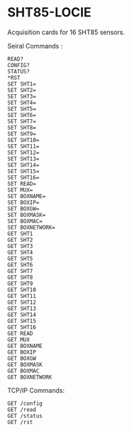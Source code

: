 # SHT85-LOCIE
 
Acquisition cards for 16 SHT85 sensors.

Seiral Commands :

    READ?
    CONFIG?
    STATUS?
    *RST
    SET SHT1=
    SET SHT2=
    SET SHT3=
    SET SHT4=
    SET SHT5=
    SET SHT6=
    SET SHT7=
    SET SHT8=
    SET SHT9=
    SET SHT10=
    SET SHT11=
    SET SHT12=
    SET SHT13=
    SET SHT14=
    SET SHT15=
    SET SHT16=
    SET READ=
    SET MUX=
    SET BOXNAME=
    SET BOXIP=
    SET BOXGW=
    SET BOXMASK=
    SET BOXMAC=
    SET BOXNETWORK=
    GET SHT1
    GET SHT2
    GET SHT3
    GET SHT4
    GET SHT5
    GET SHT6
    GET SHT7
    GET SHT8
    GET SHT9
    GET SHT10
    GET SHT11
    GET SHT12
    GET SHT13
    GET SHT14
    GET SHT15
    GET SHT16
    GET READ
    GET MUX
    GET BOXNAME
    GET BOXIP
    GET BOXGW
    GET BOXMASK
    GET BOXMAC
    GET BOXNETWORK

  TCP/IP Commands:
  
    GET /config
    GET /read
    GET /status
    GET /rst
